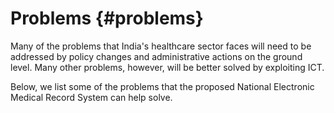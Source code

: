 # Problems {#problems}

Many of the problems that India&#039;s healthcare sector faces will need to be addressed by policy changes and administrative actions on the ground level. Many other problems, however, will be better solved by exploiting ICT.

Below, we list some of the problems that the proposed National Electronic Medical Record System can help solve.
